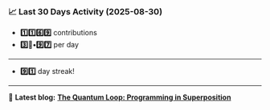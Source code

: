 <!--START_STATS-->
### 📈 Last 30 Days Activity (2025-08-30)  
- **1️⃣1️⃣6️⃣9️⃣** contributions  
- **3️⃣🎱•9️⃣7️⃣** per day
---
- **9️⃣1️⃣** day streak!
---
📝 **Latest blog:** [**The Quantum Loop: Programming in Superposition**](https://andriak.com/blog/quantum-loop)
<!--END_STATS-->
